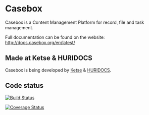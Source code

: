 Casebox
=======

Casebox is a Content Management Platform for record, file and task management.

Full documentation can be found on the website:
http://docs.casebox.org/en/latest/

Made at Ketse & HURIDOCS
-------------------------

Casebox is being developed by [Ketse](https://www.ketse.com/) & [HURIDOCS](https://www.huridocs.org/).


Code status
-----------

[![Build Status](https://travis-ci.org/KETSE/casebox.svg?branch=v2)](https://travis-ci.org/KETSE/casebox)

[![Coverage Status](https://coveralls.io/repos/github/KETSE/casebox/badge.svg?branch=v2)](https://coveralls.io/github/KETSE/casebox?branch=v2)